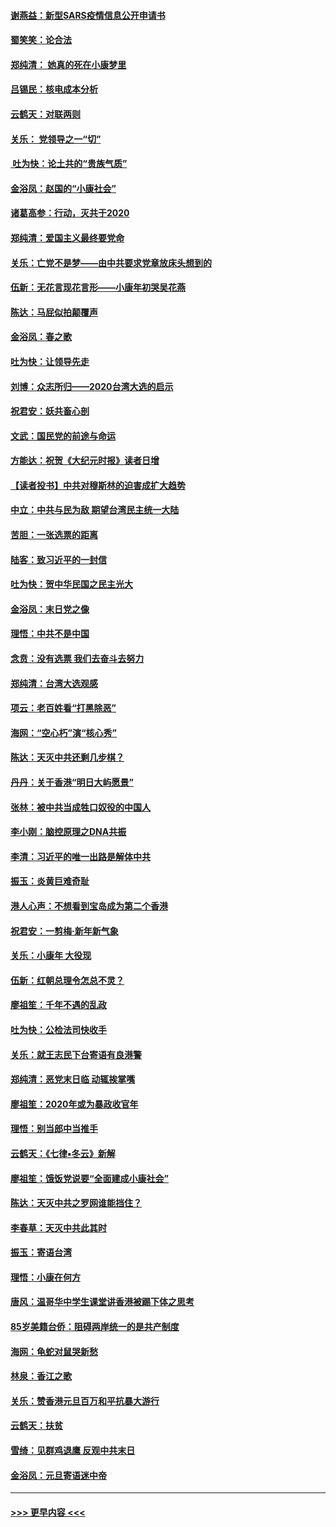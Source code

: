 #### [谢燕益：新型SARS疫情信息公开申请书](../pages/nsc993/n11808840.md?t=01211531) 
#### [蜀笑笑：论合法](../pages/nsc993/n11808064.md?t=01211531) 
#### [郑纯清： 她真的死在小康梦里](../pages/nsc993/n11806623.md?t=01211531) 
#### [吕锡民：核电成本分析](../pages/nsc993/n11806284.md?t=01211531) 
#### [云鹤天：对联两则](../pages/nsc993/n11805957.md?t=01211531) 
#### [关乐： 党领导之一“切”](../pages/nsc993/n11804505.md?t=01211531) 
#### [ 吐为快：论土共的“贵族气质”](../pages/nsc993/n11804490.md?t=01211531) 
#### [金浴凤：赵国的“小康社会”](../pages/nsc993/n11804452.md?t=01211531) 
#### [诸葛高参：行动，灭共于2020](../pages/nsc993/n11804120.md?t=01211531) 
#### [郑纯清：爱国主义最终要党命](../pages/nsc993/n11802197.md?t=01211531) 
#### [关乐：亡党不是梦——由中共要求党章放床头想到的](../pages/nsc993/n11802156.md?t=01211531) 
#### [伍新：无花言现花言形——小康年初哭吴花燕](../pages/nsc993/n11800044.md?t=01211531) 
#### [陈达：马屁似拍颠覆声](../pages/nsc993/n11800010.md?t=01211531) 
#### [金浴凤：春之歌](../pages/nsc993/n11797687.md?t=01211531) 
#### [吐为快：让领导先走](../pages/nsc993/n11797512.md?t=01211531) 
#### [刘博：众志所归——2020台湾大选的启示](../pages/nsc993/n11796878.md?t=01211531) 
#### [祝君安：妖共畜心剖](../pages/nsc993/n11794273.md?t=01211531) 
#### [文武：国民党的前途与命运](../pages/nsc993/n11794198.md?t=01211531) 
#### [方能达：祝贺《大纪元时报》读者日增](../pages/nsc993/n11793807.md?t=01211531) 
#### [【读者投书】中共对穆斯林的迫害成扩大趋势](../pages/nsc993/n11791371.md?t=01211531) 
#### [中立：中共与民为敌 期望台湾民主统一大陆](../pages/nsc993/n11790392.md?t=01211531) 
#### [苦胆：一张选票的距离](../pages/nsc993/n11788914.md?t=01211531) 
#### [陆客：致习近平的一封信](../pages/nsc993/n11788867.md?t=01211531) 
#### [吐为快：贺中华民国之民主光大](../pages/nsc993/n11788618.md?t=01211531) 
#### [金浴凤：末日党之像](../pages/nsc993/n11787475.md?t=01211531) 
#### [理悟：中共不是中国](../pages/nsc993/n11787463.md?t=01211531) 
#### [念贲：没有选票  我们去奋斗去努力](../pages/nsc993/n11787398.md?t=01211531) 
#### [郑纯清：台湾大选观感](../pages/nsc993/n11786210.md?t=01211531) 
#### [项云：老百姓看“打黑除恶”](../pages/nsc993/n11785398.md?t=01211531) 
#### [海网：“空心朽”演“核心秀”](../pages/nsc993/n11783874.md?t=01211531) 
#### [陈达：天灭中共还剩几步棋？](../pages/nsc993/n11783719.md?t=01211531) 
#### [丹丹：关于香港“明日大屿愿景”](../pages/nsc993/n11783273.md?t=01211531) 
#### [张林：被中共当成牲口奴役的中国人](../pages/nsc993/n11782397.md?t=01211531) 
#### [李小刚：脑控原理之DNA共振](../pages/nsc993/n11780962.md?t=01211531) 
#### [李清：习近平的唯一出路是解体中共](../pages/nsc993/n11780866.md?t=01211531) 
#### [振玉：炎黄巨难奇耻](../pages/nsc993/n11779632.md?t=01211531) 
#### [港人心声：不想看到宝岛成为第二个香港](../pages/nsc993/n11778817.md?t=01211531) 
#### [祝君安：一剪梅‧新年新气象](../pages/nsc993/n11776340.md?t=01211531) 
#### [关乐：小康年 大役现](../pages/nsc993/n11774213.md?t=01211531) 
#### [伍新：红朝总理令怎总不灵？](../pages/nsc993/n11770813.md?t=01211531) 
#### [廖祖笙：千年不遇的乱政](../pages/nsc993/n11770373.md?t=01211531) 
#### [吐为快：公检法司快收手](../pages/nsc993/n11770359.md?t=01211531) 
#### [关乐：就王志民下台寄语有良港警](../pages/nsc993/n11769903.md?t=01211531) 
#### [郑纯清：恶党末日临 动辄挨掌嘴](../pages/nsc993/n11769356.md?t=01211531) 
#### [廖祖笙：2020年或为暴政收官年](../pages/nsc993/n11768216.md?t=01211531) 
#### [理悟：别当郎中当推手](../pages/nsc993/n11768243.md?t=01211531) 
#### [云鹤天：《七律▪冬云》新解](../pages/nsc993/n11768204.md?t=01211531) 
#### [廖祖笙：饿饭党说要“全面建成小康社会”](../pages/nsc993/n11767482.md?t=01211531) 
#### [陈达：天灭中共之罗网谁能挡住？](../pages/nsc993/n11767465.md?t=01211531) 
#### [李春草：天灭中共此其时](../pages/nsc993/n11767452.md?t=01211531) 
#### [振玉：寄语台湾](../pages/nsc993/n11767432.md?t=01211531) 
#### [理悟：小康在何方](../pages/nsc993/n11767394.md?t=01211531) 
#### [唐风：温哥华中学生课堂讲香港被踢下体之思考](../pages/nsc993/n11766848.md?t=01211531) 
#### [85岁美籍台侨：阻碍两岸统一的是共产制度](../pages/nsc993/n11765043.md?t=01211531) 
#### [海网：龟蛇对鼠哭新愁](../pages/nsc993/n11764895.md?t=01211531) 
#### [林泉：香江之歌](../pages/nsc993/n11764415.md?t=01211531) 
#### [关乐：赞香港元旦百万和平抗暴大游行](../pages/nsc993/n11764382.md?t=01211531) 
#### [云鹤天：扶贫](../pages/nsc993/n11764245.md?t=01211531) 
#### [雪绮：见群鸡退鹰  反观中共末日](../pages/nsc993/n11762112.md?t=01211531) 
#### [金浴凤：元旦寄语迷中帝](../pages/nsc993/n11761788.md?t=01211531) 

----
#### [ >>> 更早内容 <<< ](../indexes/nsc993-earlier.md)
